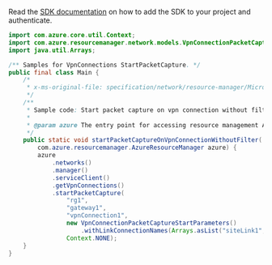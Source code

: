 Read the [SDK documentation](https://github.com/Azure/azure-sdk-for-java/blob/azure-resourcemanager_2.13.0/sdk/resourcemanager/azure-resourcemanager/README.md) on how to add the SDK to your project and authenticate.

```java
import com.azure.core.util.Context;
import com.azure.resourcemanager.network.models.VpnConnectionPacketCaptureStartParameters;
import java.util.Arrays;

/** Samples for VpnConnections StartPacketCapture. */
public final class Main {
    /*
     * x-ms-original-file: specification/network/resource-manager/Microsoft.Network/stable/2021-05-01/examples/VpnConnectionStartPacketCapture.json
     */
    /**
     * Sample code: Start packet capture on vpn connection without filter.
     *
     * @param azure The entry point for accessing resource management APIs in Azure.
     */
    public static void startPacketCaptureOnVpnConnectionWithoutFilter(
        com.azure.resourcemanager.AzureResourceManager azure) {
        azure
            .networks()
            .manager()
            .serviceClient()
            .getVpnConnections()
            .startPacketCapture(
                "rg1",
                "gateway1",
                "vpnConnection1",
                new VpnConnectionPacketCaptureStartParameters()
                    .withLinkConnectionNames(Arrays.asList("siteLink1", "siteLink2")),
                Context.NONE);
    }
}
```
